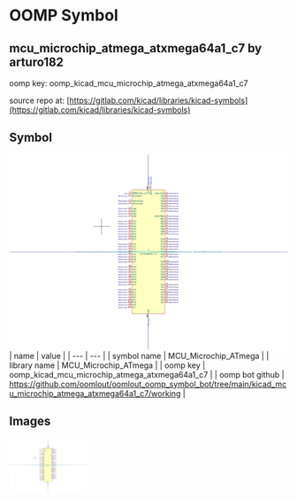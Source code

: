 # OOMP Symbol  
## mcu_microchip_atmega_atxmega64a1_c7  by arturo182  
  
oomp key: oomp_kicad_mcu_microchip_atmega_atxmega64a1_c7  
  
source repo at: [https://gitlab.com/kicad/libraries/kicad-symbols](https://gitlab.com/kicad/libraries/kicad-symbols)  
## Symbol  
  
[![working.png](working_600.png)](working.png)  
| name | value | 
| --- | --- | 
| symbol name | MCU_Microchip_ATmega | 
| library name | MCU_Microchip_ATmega | 
| oomp key | oomp_kicad_mcu_microchip_atmega_atxmega64a1_c7 | 
| oomp bot github | https://github.com/oomlout/oomlout_oomp_symbol_bot/tree/main/kicad_mcu_microchip_atmega_atxmega64a1_c7/working | 
## Images  
  
[![working.png](working_140.png)](working.png)  
